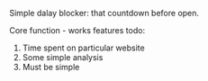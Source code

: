 Simple dalay blocker: that countdown before open.

Core function - works
features todo:
1. Time spent on particular website
2. Some simple analysis 
3. Must be simple
